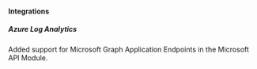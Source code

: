 
#### Integrations

##### Azure Log Analytics

Added support for Microsoft Graph Application Endpoints in the Microsoft API Module.